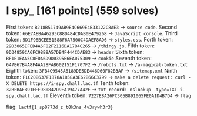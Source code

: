 # I spy_ [161 points] (559 solves)
First token: `B218B51749AB9E4C669E4B33122C8AE3` -> `source code`.
Second token: `66E7AEBA46293C88D484CDAB0E479268` -> `JavaScript console`.
Third token: `5D1F98BCEE51588F6A7500C4DAEF8AD6` -> `styles.css`.
Forth token: `29D3065EFED4A6F82F2116DA1784C265` -> `/thingy.js`.
Fifth token: `9D34859CA6FC9BB8A57DB4F444CDAE83` -> `header`
Sixth token: `BF1E1EAA5C8FDA6D9D0395B6EA075309` -> `cookie`
Seventh token: `647E67B4A8F4AA28FAB602151F1707F2` -> `/robots.txt` -> `/a-magical-token.txt`
Eighth token: `3FB4C9545A6189DE5DE446D60F82B3AF` -> `/sitemap.xml`
Ninth token: `F1C20B637F1B78A1858A3E62B66C3799` -> `make a delete request: curl -X DELETE https://i-spy.chall.lac.tf`
Tenth token: `32BFBAEB91EFF980842D9FA19477A42E` -> `txt record: nslookup -type=TXT i-spy.chall.lac.tf`
Eleventh token: `7227E8A26FC305B891065FE0A1D4B7D4` -> `flag`

flag: `lactf{1_sp0773d_z_t0k3ns_4v3rywh3r3}`